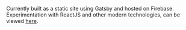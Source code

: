 Currently built as a static site using Gatsby and hosted on Firebase. Experimentation with ReactJS and other modern technologies, can be viewed [here](https://eliverbrugge.dev/).
